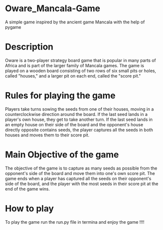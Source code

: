 # Oware_Mancala-Game

A simple game inspired by the ancient game Mancala with the help of pygame

# Description
Oware is a two-player strategy board game that is popular in many parts of Africa and is part of the larger family of Mancala games. The game is played on a wooden board consisting of two rows of six small pits or holes, called "houses," and a larger pit on each end, called the "score pit." 


# Rules for playing the game
Players take turns sowing the seeds from one of their houses, moving in a counterclockwise direction around the board. 
If the last seed lands in a player's own house, they get to take another turn. 
If the last seed lands in an empty house on their side of the board and the opponent's house directly opposite contains seeds, the player captures all the seeds in both houses and moves them to their score pit.

# Main Objective of the game
The objective of the game is to capture as many seeds as possible from the opponent's side of the board and move them into one's own score pit. 
 The game ends when a player has captured all the seeds on their opponent's side of the board, and the player with the most seeds in their score pit at the end of the game wins.

 # How to play 
 To play the game run the run.py file in termina and enjoy the game !!!!

 